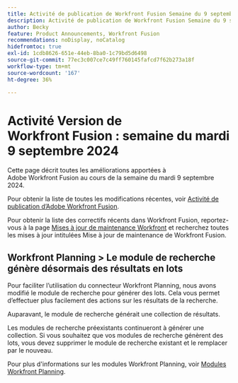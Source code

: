 ```yaml
---
title: Activité de publication de Workfront Fusion Semaine du 9 septembre 2024
description: Activité de publication de Workfront Fusion Semaine du 9 septembre 2024
author: Becky
feature: Product Announcements, Workfront Fusion
recommendations: noDisplay, noCatalog
hidefromtoc: true
exl-id: 1cdb8626-651e-44eb-8ba0-1c79bd5d6498
source-git-commit: 77ec3c007ce7c49ff760145fafcd7f62b273a18f
workflow-type: tm+mt
source-wordcount: '167'
ht-degree: 36%

---
```


# Activité Version de Workfront Fusion : semaine du mardi 9 septembre 2024

Cette page décrit toutes les améliorations apportées à Adobe Workfront Fusion au cours de la semaine du mardi 9 septembre 2024.

Pour obtenir la liste de toutes les modifications récentes, voir [Activité de publication d’Adobe Workfront Fusion](/help/workfront-fusion/fusion-product-releases/fusion-release-activity.md).

Pour obtenir la liste des correctifs récents dans Workfront Fusion, reportez-vous à la page [Mises à jour de maintenance Workfront](https://experienceleague.adobe.com/docs/workfront-known-issues/releases/current-updates.html) et recherchez toutes les mises à jour intitulées Mise à jour de maintenance de Workfront Fusion.

## Workfront Planning > Le module de recherche génère désormais des résultats en lots

Pour faciliter l’utilisation du connecteur Workfront Planning, nous avons modifié le module de recherche pour générer des lots. Cela vous permet d’effectuer plus facilement des actions sur les résultats de la recherche.

Auparavant, le module de recherche générait une collection de résultats.

Les modules de recherche préexistants continueront à générer une collection. Si vous souhaitez que vos modules de recherche génèrent des lots, vous devez supprimer le module de recherche existant et le remplacer par le nouveau.

Pour plus d&#39;informations sur les modules Workfront Planning, voir [Modules Workfront Planning](/help/workfront-fusion/references/apps-and-modules/adobe-connectors/workfront-planning-modules.md).
